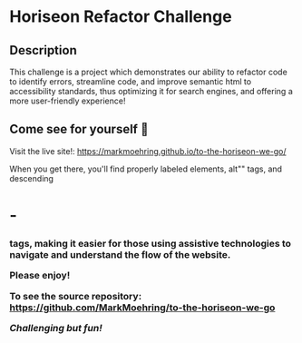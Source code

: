 # Horiseon Refactor Challenge

## Description

This challenge is a project which demonstrates our ability to refactor code to identify errors, streamline code, and improve semantic html to accessibility standards, thus optimizing it for search engines, and offering a more user-friendly experience!

## Come see for yourself :dash:

Visit the live site!: <https://markmoehring.github.io/to-the-horiseon-we-go/>

When you get there, you'll find properly labeled elements, alt"" tags, and descending <h1>-<h3> tags, making it easier for those using assistive technologies to navigate and understand the flow of the website.

Please enjoy!

To see the source repository: <https://github.com/MarkMoehring/to-the-horiseon-we-go>



*Challenging but fun!*
